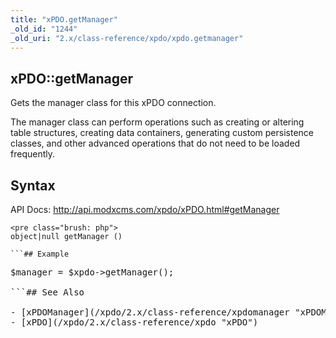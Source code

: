 ```yaml
---
title: "xPDO.getManager"
_old_id: "1244"
_old_uri: "2.x/class-reference/xpdo/xpdo.getmanager"
---
```


## xPDO::getManager

Gets the manager class for this xPDO connection.

The manager class can perform operations such as creating or altering table structures, creating data containers, generating custom persistence classes, and other advanced operations that do not need to be loaded frequently.

## Syntax

API Docs: <http://api.modxcms.com/xpdo/xPDO.html#getManager>

```
<pre class="brush: php">
object|null getManager ()

```## Example

```
<pre class="brush: php">
$manager = $xpdo->getManager();

```## See Also

- [xPDOManager](/xpdo/2.x/class-reference/xpdomanager "xPDOManager")
- [xPDO](/xpdo/2.x/class-reference/xpdo "xPDO")